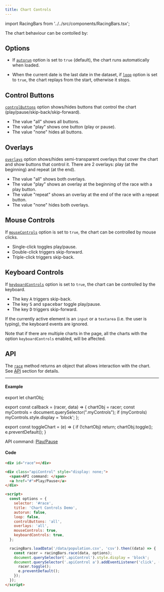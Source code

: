 ```yaml
---
title: Chart Controls
---
```


import RacingBars from '../../src/components/RacingBars.tsx';

The chart behaviour can be contolled by:

## Options

- If [`autorun`](../documentation/options.md#autorun) option is set to `true` (default), the chart runs automatically when loaded.

- When the current date is the last date in the dataset, if [`loop`](../documentation/options.md#loop) option is set to `true`, the chart replays from the start, otherwise it stops.

## Control Buttons

[`controlButtons`](../documentation/options.md#controlbuttons) option shows/hides buttons that control the chart (play/pause/skip-back/skip-forward).

- The value "all" shows all buttons.
- The value "play" shows one button (play or pause).
- The value "none" hides all buttons.

## Overlays

[`overlays`](../documentation/options.md#overlays) option shows/hides semi-transparent overlays that cover the chart and show buttons that control it.
There are 2 overlays: play (at the beginning) and repeat (at the end).

- The value "all" shows both overlays.
- The value "play" shows an overlay at the beginning of the race with a play button.
- The value "repeat" shows an overlay at the end of the race with a repeat button.
- The value "none" hides both overlays.

## Mouse Controls

If [`mouseControls`](../documentation/options.md#mousecontrols) option is set to `true`, the chart can be controlled by mouse clicks.

- Single-click toggles play/pause.
- Double-click triggers skip-forward.
- Triple-click triggers skip-back.

## Keyboard Controls

If [`keyboardControls`](../documentation/options.md#keyboardcontrols) option is set to `true`, the chart can be controlled by the keyboard.

- The key <kbd>A</kbd> triggers skip-back.
- The key <kbd>S</kbd> and <kbd>spacebar</kbd> toggle play/pause.
- The key <kbd>D</kbd> triggers skip-forward.

If the currently active element is an `input` or a `textarea` (i.e. the user is typing), the keyboard events are ignored.

Note that if there are multiple charts in the page, all the charts with the option `keyboardControls` enabled, will be affected.

## API

The [`race`](../documentation/api.md#race) method returns an object that allows interaction with the chart.
See [API](../documentation/api.md#race) section for details.

---

#### Example

export let chartObj;

export const callback = (racer, data) => {
chartObj = racer;
const myControls = document.querySelector(".myControls");
if (myControls) myControls.style.display = 'block';
};

export const toggleChart = (e) => {
if (!chartObj) return;
chartObj.toggle();
e.preventDefault();
}

<div className="gallery">
  <RacingBars
    dataUrl="/data/population.csv"
    dataType="csv"
    title="Chart Controls Demo"
    autorun={false}
    loop={false}
    controlButtons="all"
    overlays="all"
    mouseControls={true}
    keyboardControls={true}
    callback={callback}
  />
</div>

<div className="myControls" style={{display: 'none', margin: '30px'}}>
  <span>API command: </span>
  <a href="#" className="toggle" onClick={toggleChart} style={{padding: '10px', border: '1px solid black'}}>
    Play/Pause
  </a>
</div>

#### Code

```html
<div id="race"></div>

<div class="apiControl" style="display: none;">
  <span>API command: </span>
  <a href="#">Play/Pause</a>
</div>

<script>
  const options = {
    selector: '#race',
    title: 'Chart Controls Demo',
    autorun: false,
    loop: false,
    controlButtons: 'all',
    overlays: 'all',
    mouseControls: true,
    keyboardControls: true,
  };

  racingBars.loadData('/data/population.csv', 'csv').then((data) => {
    const racer = racingBars.race(data, options);
    document.querySelector('.apiControl').style.display = 'block';
    document.querySelector('.apiControl a').addEventListener('click', (e) => {
      racer.toggle();
      e.preventDefault();
    });
  });
</script>
```

